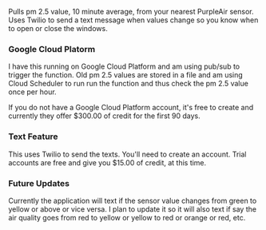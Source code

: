 Pulls pm 2.5 value, 10 minute average, from your nearest PurpleAir sensor. Uses Twilio to send a text message when values change so you know when to open or close the windows.

### Google Cloud Platorm
I have this running on Google Cloud Platform and am using pub/sub to trigger the function. Old pm 2.5 values are stored in a file and am using Cloud Scheduler to run run the function and thus check the pm 2.5 value once per hour. 

If you do not have a Google Cloud Platform account, it's free to create and currently they offer $300.00 of credit for the first 90 days. 

### Text Feature
This uses Twilio to send the texts. You'll need to create an account. Trial accounts are free and give you $15.00 of credit, at this time.

### Future Updates
Currently the application will text if the sensor value changes from green to yellow or above or vice versa. I plan to update it so it will also text if say the air quality goes from red to yellow or yellow to red or orange or red, etc. 

